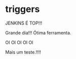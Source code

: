 # triggers

JENKINS É TOP!!!

Grande dia!!! Ótima ferramenta.


OI OI OI OI OI


Mais um teste.!!!!
